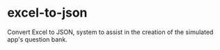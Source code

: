 # excel-to-json
Convert Excel to JSON, system to assist in the creation of the simulated app's question bank.
